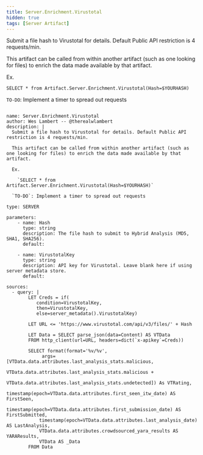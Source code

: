 ```yaml
---
title: Server.Enrichment.Virustotal
hidden: true
tags: [Server Artifact]
---
```


Submit a file hash to Virustotal for details. Default Public API restriction is 4 requests/min.

This artifact can be called from within another artifact (such as one looking for files) to enrich the data made available by that artifact.

Ex.

  `SELECT * from Artifact.Server.Enrichment.Virustotal(Hash=$YOURHASH)`

`TO-DO`: Implement a timer to spread out requests


<pre><code class="language-yaml">
name: Server.Enrichment.Virustotal
author: Wes Lambert -- @therealwlambert
description: |
  Submit a file hash to Virustotal for details. Default Public API restriction is 4 requests/min.

  This artifact can be called from within another artifact (such as one looking for files) to enrich the data made available by that artifact.

  Ex.

    `SELECT * from Artifact.Server.Enrichment.Virustotal(Hash=$YOURHASH)`

  `TO-DO`: Implement a timer to spread out requests

type: SERVER

parameters:
    - name: Hash
      type: string
      description: The file hash to submit to Hybrid Analysis (MD5, SHA1, SHA256).
      default:

    - name: VirustotalKey
      type: string
      description: API key for Virustotal. Leave blank here if using server metadata store.
      default:

sources:
  - query: |
        LET Creds = if(
           condition=VirustotalKey,
           then=VirustotalKey,
           else=server_metadata().VirustotalKey)

        LET URL &lt;= 'https://www.virustotal.com/api/v3/files/' + Hash

        LET Data = SELECT parse_json(data=Content) AS VTData
        FROM http_client(url=URL, headers=dict(`x-apikey`=Creds))

        SELECT format(format='%v/%v',
             args=[VTData.data.attributes.last_analysis_stats.malicious,
                   VTData.data.attributes.last_analysis_stats.malicious +
                   VTData.data.attributes.last_analysis_stats.undetected]) As VTRating,
            timestamp(epoch=VTData.data.attributes.first_seen_itw_date) AS FirstSeen,
            timestamp(epoch=VTData.data.attributes.first_submission_date) AS FirstSubmitted,
            timestamp(epoch=VTData.data.attributes.last_analysis_date) AS LastAnalysis,
            VTData.data.attributes.crowdsourced_yara_results AS YARAResults,
            VTData AS _Data
        FROM Data

</code></pre>


